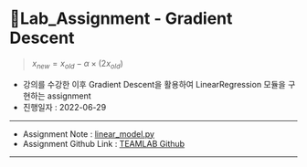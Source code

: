 # :volcano:Lab_Assignment - Gradient Descent
> $x_{new} = x_{old} - \alpha \times (2x_{old})$
- 강의를 수강한 이후 Gradient Descent을 활용하여 LinearRegression 모듈을 구현하는 assignment
- 진행일자 : 2022-06-29
---
- Assignment Note : [linear_model.py](https://github.com/yongchoooon/TIL/blob/main/ML/Linear_Regression/lab_Gradient_Descent/linear_model.py)
- Assignment Github Link : [TEAMLAB Github](https://github.com/TeamLab/machine_learning_from_scratch_with_python/tree/master/lab_asssigment/6_gradient_descent)
---
